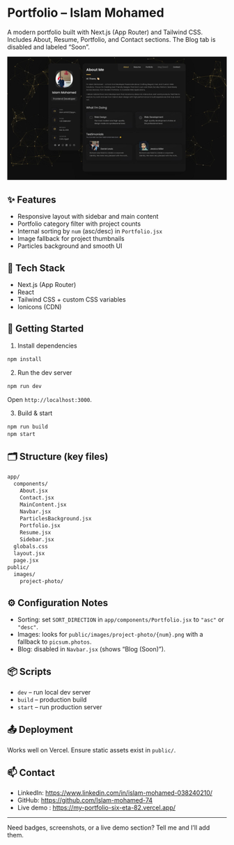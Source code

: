 # Portfolio – Islam Mohamed

A modern portfolio built with Next.js (App Router) and Tailwind CSS. Includes About, Resume, Portfolio, and Contact sections. The Blog tab is disabled and labeled “Soon”.

![preview](./image.jpg)

## ✨ Features

- Responsive layout with sidebar and main content
- Portfolio category filter with project counts
- Internal sorting by `num` (asc/desc) in `Portfolio.jsx`
- Image fallback for project thumbnails
- Particles background and smooth UI

## 🧰 Tech Stack

- Next.js (App Router)
- React
- Tailwind CSS + custom CSS variables
- Ionicons (CDN)

## 🚀 Getting Started

1. Install dependencies

```bash
npm install
```

2. Run the dev server

```bash
npm run dev
```

Open `http://localhost:3000`.

3. Build & start

```bash
npm run build
npm start
```

## 🗂️ Structure (key files)

```
app/
  components/
    About.jsx
    Contact.jsx
    MainContent.jsx
    Navbar.jsx
    ParticlesBackground.jsx
    Portfolio.jsx
    Resume.jsx
    Sidebar.jsx
  globals.css
  layout.jsx
  page.jsx
public/
  images/
    project-photo/
```

## ⚙️ Configuration Notes

- Sorting: set `SORT_DIRECTION` in `app/components/Portfolio.jsx` to `"asc"` or `"desc"`.
- Images: looks for `public/images/project-photo/{num}.png` with a fallback to `picsum.photos`.
- Blog: disabled in `Navbar.jsx` (shows “Blog (Soon)”).

## 📦 Scripts

- `dev` – run local dev server
- `build` – production build
- `start` – run production server

## 📤 Deployment

Works well on Vercel. Ensure static assets exist in `public/`.

## 📫 Contact

- LinkedIn: https://www.linkedin.com/in/islam-mohamed-038240210/
- GitHub: https://github.com/Islam-mohamed-74
- Live demo : https://my-portfolio-six-eta-82.vercel.app/

---

Need badges, screenshots, or a live demo section? Tell me and I’ll add them.

